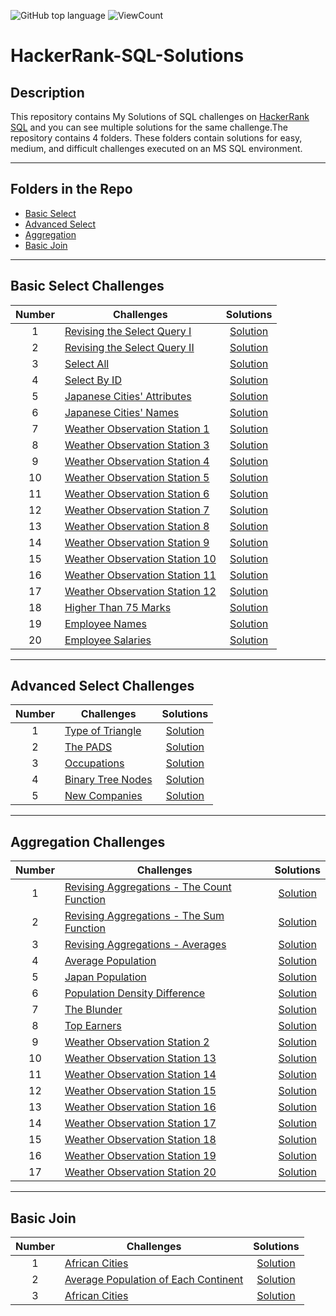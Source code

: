 ![GitHub top language](https://img.shields.io/github/languages/top/Thomas-George-T/HackerRank-SQL-Challenges-Solutions?style=flat)
![ViewCount](https://views.whatilearened.today/views/github/MohammedHasanAhmed/HackerRank-SQL-Solutions.svg?cache=remove)

# HackerRank-SQL-Solutions

## Description
This repository contains My Solutions of SQL challenges on [HackerRank SQL](https://github.com/namithadeshpande/HackerRank-SQL) and you can see multiple solutions for the same challenge.The repository contains 4 folders. These folders contain solutions for easy, medium, and difficult challenges executed on an MS SQL environment.
_____

## Folders in the Repo
- [Basic Select](https://github.com/MohammedHasanAhmed/HackerRank-SQL-Solutions/tree/main/Basic%20Select)
- [Advanced Select](https://github.com/MohammedHasanAhmed/HackerRank-SQL-Solutions/tree/main/Advanced%20Select)
- [Aggregation](https://github.com/MohammedHasanAhmed/HackerRank-SQL-Solutions/tree/main/Aggregation)
- [Basic Join](https://github.com/MohammedHasanAhmed/HackerRank-SQL-Solutions/tree/main/Basic%20Join)

_____

## Basic Select Challenges

| Number | Challenges | Solutions |
|:------:|------------|:---------:|
| 1 | [Revising the Select Query I](https://www.hackerrank.com/challenges/revising-the-select-query/problem) | [Solution](https://github.com/MohammedHasanAhmed/HackerRank-SQL-Solutions/blob/main/Basic%20Select/Revising%20the%20Select%20Query%20I.sql)
| 2 | [Revising the Select Query II](https://www.hackerrank.com/challenges/revising-the-select-query-2/problem) | [Solution](https://github.com/MohammedHasanAhmed/HackerRank-SQL-Solutions/blob/main/Basic%20Select/Revising%20the%20Select%20Query%20II.sql)
| 3 | [Select All](https://www.hackerrank.com/challenges/select-all-sql/problem) | [Solution](https://github.com/MohammedHasanAhmed/HackerRank-SQL-Solutions/blob/main/Basic%20Select/Select%20All.sql)
| 4 | [Select By ID](https://www.hackerrank.com/challenges/select-by-id/problem) | [Solution](https://github.com/MohammedHasanAhmed/HackerRank-SQL-Solutions/blob/main/Basic%20Select/Select%20By%20ID.sql)
| 5 | [Japanese Cities' Attributes](https://www.hackerrank.com/challenges/japanese-cities-attributes/problem) | [Solution](https://github.com/MohammedHasanAhmed/HackerRank-SQL-Solutions/blob/main/Basic%20Select/Japanese%20Cities'%20Attributes.sql)
| 6 | [Japanese Cities' Names](https://www.hackerrank.com/challenges/japanese-cities-name/problem) | [Solution](https://github.com/MohammedHasanAhmed/HackerRank-SQL-Solutions/blob/main/Basic%20Select/Japanese%20Cities'%20Names.sql)
| 7 | [Weather Observation Station 1](https://www.hackerrank.com/challenges/weather-observation-station-1/problem) | [Solution](https://github.com/MohammedHasanAhmed/HackerRank-SQL-Solutions/blob/main/Basic%20Select/Weather%20Observation%20Station%201.sql)
| 8 | [Weather Observation Station 3](https://www.hackerrank.com/challenges/weather-observation-station-3/problem) | [Solution](https://github.com/MohammedHasanAhmed/HackerRank-SQL-Solutions/blob/main/Basic%20Select/Weather%20Observation%20Station%203.sql)
| 9 | [Weather Observation Station 4](https://www.hackerrank.com/challenges/weather-observation-station-4/problem) | [Solution](https://github.com/MohammedHasanAhmed/HackerRank-SQL-Solutions/blob/main/Basic%20Select/Weather%20Observation%20Station%204.sql)
| 10| [Weather Observation Station 5](https://www.hackerrank.com/challenges/weather-observation-station-5/problem) | [Solution](https://github.com/MohammedHasanAhmed/HackerRank-SQL-Solutions/blob/main/Basic%20Select/Weather%20Observation%20Station%205.sql)
| 11| [Weather Observation Station 6](https://www.hackerrank.com/challenges/weather-observation-station-6/problem) | [Solution](https://github.com/MohammedHasanAhmed/HackerRank-SQL-Solutions/blob/main/Basic%20Select/Weather%20Observation%20Station%206.sql)
| 12| [Weather Observation Station 7](https://www.hackerrank.com/challenges/weather-observation-station-7/problem) | [Solution](https://github.com/MohammedHasanAhmed/HackerRank-SQL-Solutions/blob/main/Basic%20Select/Weather%20Observation%20Station%207.sql)
| 13| [Weather Observation Station 8](https://www.hackerrank.com/challenges/weather-observation-station-8/problem) | [Solution](https://github.com/MohammedHasanAhmed/HackerRank-SQL-Solutions/blob/main/Basic%20Select/Weather%20Observation%20Station%208.sql)
| 14| [Weather Observation Station 9](https://www.hackerrank.com/challenges/weather-observation-station-9/problem) | [Solution](https://github.com/MohammedHasanAhmed/HackerRank-SQL-Solutions/blob/main/Basic%20Select/Weather%20Observation%20Station%209.sql)
| 15| [Weather Observation Station 10](https://www.hackerrank.com/challenges/weather-observation-station-10/problem) | [Solution](https://github.com/MohammedHasanAhmed/HackerRank-SQL-Solutions/blob/main/Basic%20Select/Weather%20Observation%20Station%2010.sql)
| 16| [Weather Observation Station 11](https://www.hackerrank.com/challenges/weather-observation-station-11/problem) | [Solution](https://github.com/MohammedHasanAhmed/HackerRank-SQL-Solutions/blob/main/Basic%20Select/Weather%20Observation%20Station%2011.sql)
| 17| [Weather Observation Station 12](https://www.hackerrank.com/challenges/weather-observation-station-12/problem) | [Solution](https://github.com/MohammedHasanAhmed/HackerRank-SQL-Solutions/blob/main/Basic%20Select/Weather%20Observation%20Station%2012.sql)
| 18| [Higher Than 75 Marks](https://www.hackerrank.com/challenges/more-than-75-marks/problem) | [Solution](https://github.com/MohammedHasanAhmed/HackerRank-SQL-Solutions/blob/main/Basic%20Select/Higher%20Than%2075%20Marks.sql)
| 19| [Employee Names](https://www.hackerrank.com/challenges/name-of-employees/problem) | [Solution](https://github.com/MohammedHasanAhmed/HackerRank-SQL-Solutions/blob/main/Basic%20Select/Employee%20Names.sql)
| 20| [Employee Salaries](https://www.hackerrank.com/challenges/salary-of-employees/problem) | [Solution](https://github.com/MohammedHasanAhmed/HackerRank-SQL-Solutions/blob/main/Basic%20Select/Employee%20Salaries.sql)

_____

## Advanced Select Challenges

| Number | Challenges | Solutions |
|:------:|------------|:---------:|
| 1 |[Type of Triangle](https://www.hackerrank.com/challenges/what-type-of-triangle/problem) | [Solution](https://github.com/MohammedHasanAhmed/HackerRank-SQL-Solutions/blob/main/Advanced%20Select/Type%20of%20Triangle.sql) 
| 2 |[The PADS](https://www.hackerrank.com/challenges/the-pads/problem) | [Solution](https://github.com/MohammedHasanAhmed/HackerRank-SQL-Solutions/blob/main/Advanced%20Select/The%20PADS.sql) 
| 3 |[Occupations](https://www.hackerrank.com/challenges/occupations/problem) | [Solution](https://github.com/MohammedHasanAhmed/HackerRank-SQL-Solutions/blob/main/Advanced%20Select/Occupations.sql) 
| 4 |[Binary Tree Nodes](https://www.hackerrank.com/challenges/binary-search-tree-1/problem) | [Solution](https://github.com/MohammedHasanAhmed/HackerRank-SQL-Solutions/blob/main/Advanced%20Select/Binary%20Tree%20Nodes.sql)
| 5 |[New Companies](https://www.hackerrank.com/challenges/the-company/problem) | [Solution](https://github.com/MohammedHasanAhmed/HackerRank-SQL-Solutions/blob/main/Advanced%20Select/New%20Companies.sql) 

_____

## Aggregation Challenges

| Number | Challenges | Solutions |
|:------:|------------|:---------:|
| 1 | [Revising Aggregations - The Count Function](https://www.hackerrank.com/challenges/revising-aggregations-the-count-function/problem) | [Solution](https://github.com/MohammedHasanAhmed/HackerRank-SQL-Solutions/blob/main/Aggregation/Revising%20Aggregations%20-%20The%20Count%20Function.sql) 
| 2 | [Revising Aggregations - The Sum Function](https://www.hackerrank.com/challenges/revising-aggregations-sum/problem) | [Solution](https://github.com/MohammedHasanAhmed/HackerRank-SQL-Solutions/blob/main/Aggregation/Revising%20Aggregations%20-%20The%20Sum%20Function.sql)
| 3 | [Revising Aggregations - Averages](https://www.hackerrank.com/challenges/revising-aggregations-the-average-function/problem) | [Solution](https://github.com/MohammedHasanAhmed/HackerRank-SQL-Solutions/blob/main/Aggregation/Revising%20Aggregations%20-%20Averages.sql)
| 4 | [Average Population](https://www.hackerrank.com/challenges/average-population/problem) | [Solution](https://github.com/MohammedHasanAhmed/HackerRank-SQL-Solutions/blob/main/Aggregation/Average%20Population.sql)
| 5 | [Japan Population](https://www.hackerrank.com/challenges/japan-population/problem) | [Solution](https://github.com/MohammedHasanAhmed/HackerRank-SQL-Solutions/blob/main/Aggregation/Japan%20Population.sql)
| 6 | [Population Density Difference](https://www.hackerrank.com/challenges/population-density-difference/problem) | [Solution](https://github.com/MohammedHasanAhmed/HackerRank-SQL-Solutions/blob/main/Aggregation/Population%20Density%20Difference.sql)
| 7 | [The Blunder](https://www.hackerrank.com/challenges/the-blunder/problem) | [Solution](https://github.com/MohammedHasanAhmed/HackerRank-SQL-Solutions/blob/main/Aggregation/The%20Blunder.sql)
| 8 | [Top Earners](https://www.hackerrank.com/challenges/earnings-of-employees/problem) | [Solution](https://github.com/MohammedHasanAhmed/HackerRank-SQL-Solutions/blob/main/Aggregation/Top%20Earners.sql)   
| 9 | [Weather Observation Station 2](https://www.hackerrank.com/challenges/weather-observation-station-2/problem) | [Solution](https://github.com/MohammedHasanAhmed/HackerRank-SQL-Solutions/blob/main/Aggregation/Weather%20Observation%20Station%202.sql) 
| 10| [Weather Observation Station 13](https://www.hackerrank.com/challenges/weather-observation-station-13/problem) | [Solution](https://github.com/MohammedHasanAhmed/HackerRank-SQL-Solutions/blob/main/Aggregation/Weather%20Observation%20Station%2013.sql)
| 11| [Weather Observation Station 14](https://www.hackerrank.com/challenges/weather-observation-station-14/problem) | [Solution](https://github.com/MohammedHasanAhmed/HackerRank-SQL-Solutions/blob/main/Aggregation/Weather%20Observation%20Station%2014.sql)
| 12| [Weather Observation Station 15](https://www.hackerrank.com/challenges/weather-observation-station-15/problem) | [Solution](https://github.com/MohammedHasanAhmed/HackerRank-SQL-Solutions/blob/main/Aggregation/Weather%20Observation%20Station%2015.sql)
| 13| [Weather Observation Station 16](https://www.hackerrank.com/challenges/weather-observation-station-16/problem) | [Solution](https://github.com/MohammedHasanAhmed/HackerRank-SQL-Solutions/blob/main/Aggregation/Weather%20Observation%20Station%2016.sql)
| 14| [Weather Observation Station 17](https://www.hackerrank.com/challenges/weather-observation-station-17/problem) | [Solution](https://github.com/MohammedHasanAhmed/HackerRank-SQL-Solutions/blob/main/Aggregation/Weather%20Observation%20Station%2017.sql)
| 15| [Weather Observation Station 18](https://www.hackerrank.com/challenges/weather-observation-station-18/problem) | [Solution](https://github.com/MohammedHasanAhmed/HackerRank-SQL-Solutions/blob/main/Aggregation/Weather%20Observation%20Station%2018.sql)
| 16| [Weather Observation Station 19](https://www.hackerrank.com/challenges/weather-observation-station-19/problem) | [Solution](https://github.com/MohammedHasanAhmed/HackerRank-SQL-Solutions/blob/main/Aggregation/Weather%20Observation%20Station%2019.sql)
| 17| [Weather Observation Station 20](https://www.hackerrank.com/challenges/weather-observation-station-20/problem) | [Solution](https://github.com/MohammedHasanAhmed/HackerRank-SQL-Solutions/blob/main/Aggregation/Weather%20Observation%20Station%2020.sql)

_____

## Basic Join

| Number | Challenges | Solutions |
|:------:|------------|:---------:|
| 1 | [African Cities](https://www.hackerrank.com/challenges/african-cities/problem) | [Solution](https://github.com/MohammedHasanAhmed/HackerRank-SQL-Solutions/blob/main/Basic%20Join/African%20Cities.sql)
| 2 | [Average Population of Each Continent](https://www.hackerrank.com/challenges/average-population-of-each-continent/problem) | [Solution](https://github.com/MohammedHasanAhmed/HackerRank-SQL-Solutions/blob/main/Basic%20Join/Average%20Population%20of%20Each%20Continent.sql)
| 3 | [African Cities](https://www.hackerrank.com/challenges/asian-population/problem) | [Solution](https://github.com/MohammedHasanAhmed/HackerRank-SQL-Solutions/blob/main/Basic%20Join/Population%20Census.sql)

